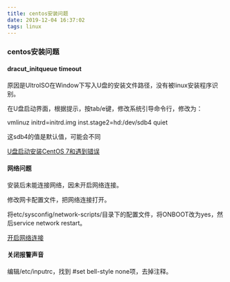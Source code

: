 ```yaml
---
title: centos安装问题
date: 2019-12-04 16:37:02
tags: linux
---
```


### centos安装问题

#### dracut_initqueue timeout

原因是UltroISO在Window下写入U盘的安装文件路径，没有被linux安装程序识别。

在U盘启动界面，根据提示，按tab/e键，修改系统引导命令行，修改为：

vmlinuz initrd=initrd.img inst.stage2=hd:/dev/sdb4 quiet

这sdb4的值是默认值，可能会不同

[U盘启动安装CentOS 7和遇到错误](https://www.cnblogs.com/zhangtingzu/p/8972063.html)

#### 网络问题

安装后未能连接网络，因未开启网络连接。

修改网卡配置文件，把网络连接打开。

将etc/sysconfig/network-scripts/目录下的配置文件，将ONBOOT改为yes，然后service network restart。

[开启网络连接](https://blog.csdn.net/sfeng95/article/details/62239539)

#### 关闭报警声音

编辑/etc/inputrc，找到 #set bell-style none项，去掉注释。